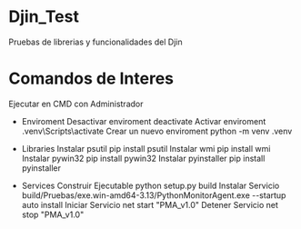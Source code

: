 # Djin_Test

Pruebas de librerias y funcionalidades del Djin

# Comandos de Interes

Ejecutar en CMD con Administrador

- Enviroment
  Desactivar enviroment deactivate
  Activar enviroment .venv\Scripts\activate
  Crear un nuevo enviroment python -m venv .venv

- Libraries
  Instalar psutil pip install psutil
  Instalar wmi pip install wmi
  Instalar pywin32 pip install pywin32
  Instalar pyinstaller pip install pyinstaller

- Services
  Construir Ejecutable python setup.py build
  Instalar Servicio build/Pruebas/exe.win-amd64-3.13/PythonMonitorAgent.exe --startup auto install
  Iniciar Servicio net start "PMA_v1.0"
  Detener Servicio net stop "PMA_v1.0"
